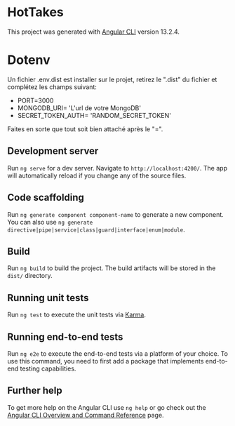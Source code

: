 # HotTakes

This project was generated with [Angular CLI](https://github.com/angular/angular-cli) version 13.2.4.

# Dotenv

Un fichier .env.dist est installer sur le projet, retirez le ".dist" du fichier et complétez les champs suivant:

<ul>
    <li>PORT=3000</li>
    <li>MONGODB_URI= 'L'url de votre MongoDB'</li>
    <li>SECRET_TOKEN_AUTH= 'RANDOM_SECRET_TOKEN'</li>
</ul>

Faites en sorte que tout soit bien attaché après le "=".

## Development server

Run `ng serve` for a dev server. Navigate to `http://localhost:4200/`. The app will automatically reload if you change any of the source files.

## Code scaffolding

Run `ng generate component component-name` to generate a new component. You can also use `ng generate directive|pipe|service|class|guard|interface|enum|module`.

## Build

Run `ng build` to build the project. The build artifacts will be stored in the `dist/` directory.

## Running unit tests

Run `ng test` to execute the unit tests via [Karma](https://karma-runner.github.io).

## Running end-to-end tests

Run `ng e2e` to execute the end-to-end tests via a platform of your choice. To use this command, you need to first add a package that implements end-to-end testing capabilities.

## Further help

To get more help on the Angular CLI use `ng help` or go check out the [Angular CLI Overview and Command Reference](https://angular.io/cli) page.
